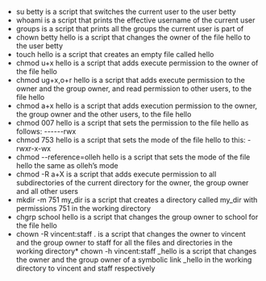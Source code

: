 * su betty is a script that switches the current user to the user betty
* whoami is a script that prints the effective username of the current user
* groups is a script that prints all the groups the current user is part of
* chown betty hello is a script that changes the owner of the file hello to the user betty
* touch hello is a script that creates an empty file called hello
* chmod u+x hello is a script that adds execute permission to the owner of the file hello
* chmod ug+x,o+r hello is a script that adds execute permission to the owner and the group owner, and read permission to other users, to the file hello
* chmod a+x hello is a script that adds execution permission to the owner, the group owner and the other users, to the file hello
* chmod 007 hello is a script that sets the permission to the file hello as follows: ------rwx
* chmod 753 hello is a script that sets the mode of the file hello to this: -rwxr-x-wx
* chmod --reference=olleh hello is a script that sets the mode of the file hello the same as olleh’s mode
* chmod -R a+X is a script that adds execute permission to all subdirectories of the current directory for the owner, the group owner and all other users
* mkdir -m 751 my_dir is a script that creates a directory called my_dir with permissions 751 in the working directory
* chgrp school hello is a script that changes the group owner to school for the file hello
* chown -R vincent:staff . is a script that changes the owner to vincent and the group owner to staff for all the files and directories in the working directory* chown -h vincent:staff _hello is a script that changes the owner and the group owner of a symbolic link _hello in the working directory to vincent and staff respectively
